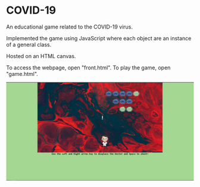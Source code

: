 # COVID-19
An educational game related to the COVID-19 virus.

Implemented the game using JavaScript where each object are an instance of a general class.

Hosted on an HTML canvas. 

To access the webpage, open "front.html".
To play the game, open "game.html".

![alt text](https://github.com/JiaFengYu/COVID-19/blob/master/Game%20in%20action.png?raw=true)
